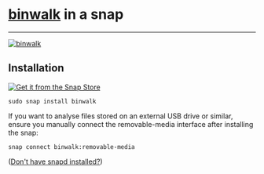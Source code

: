 # [binwalk](https://github.com/ReFirmLabs/binwalk) in a snap #

-------------------------------------------------------------------------------

[![binwalk](https://snapcraft.io/binwalk/badge.svg)](https://snapcraft.io/binwalk)

## Installation ##

[![Get it from the Snap Store](https://snapcraft.io/static/images/badges/en/snap-store-black.svg)](https://snapcraft.io/binwalk)

``` shell
sudo snap install binwalk
```

If you want to analyse files stored on an external USB drive or similar, ensure you manually connect the removable-media interface after installing the snap:

    snap connect binwalk:removable-media

([Don't have snapd installed?](https://snapcraft.io/docs/core/install))
